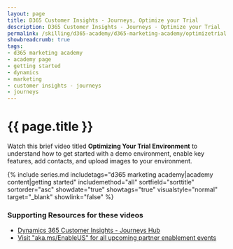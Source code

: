 ```yaml
---
layout: page
title: D365 Customer Insights - Journeys, Optimize your Trial
description: D365 Customer Insights - Journeys - Optimize your Trial
permalink: /skilling/d365-academy/d365-marketing-academy/optimizetrial
showbreadcrumb: true
tags: 
- d365 marketing academy
- academy page
- getting started
- dynamics
- marketing
- customer insights - journeys
- journeys
---
```


# {{ page.title }}

Watch this brief video titled **Optimizing Your Trial Environment** to understand how to get started with a demo environment, enable key features, add contacts, and upload images to your environment. 

{% include series.md 
    includetags="d365 marketing academy|academy content|getting started" 
    includemethod="all" sortfield="sorttitle" sortorder="asc" 
    showdate="true" showtags="true" 
    visualstyle="normal" target="_blank" showlink="false"
%}

### Supporting Resources for these videos
* <a href="https://learn.microsoft.com/en-us/dynamics365/marketing/help-hub" target="_blank">Dynamics 365 Customer Insights - Journeys Hub
* <a href="https://www.microsoft.com/partner-training/en-us" target="_blank">Visit "aka.ms/EnableUS" for all upcoming partner enablement events
